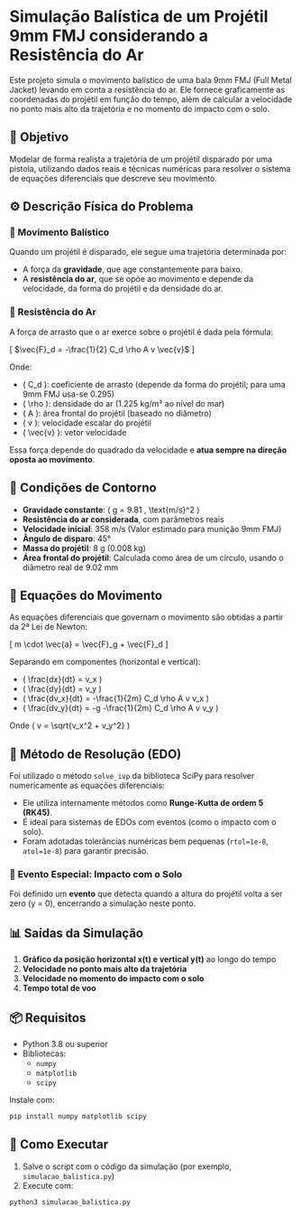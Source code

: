 # Simulação Balística de um Projétil 9mm FMJ considerando a Resistência do Ar

Este projeto simula o movimento balístico de uma bala 9mm FMJ (Full Metal Jacket) levando em conta a resistência do ar. Ele fornece graficamente as coordenadas do projétil em função do tempo, além de calcular a velocidade no ponto mais alto da trajetória e no momento do impacto com o solo.


## 🎯 Objetivo

Modelar de forma realista a trajetória de um projétil disparado por uma pistola, utilizando dados reais e técnicas numéricas para resolver o sistema de equações diferenciais que descreve seu movimento.


## ⚙️ Descrição Física do Problema

### 🔸 Movimento Balístico

Quando um projétil é disparado, ele segue uma trajetória determinada por:

- A força da **gravidade**, que age constantemente para baixo.
- A **resistência do ar**, que se opõe ao movimento e depende da velocidade, da forma do projétil e da densidade do ar.

### 🔸 Resistência do Ar

A força de arrasto que o ar exerce sobre o projétil é dada pela fórmula:

\[
$\vec{F}_d = -\frac{1}{2} C_d \rho A v \vec{v}$
\]

Onde:

- \( C_d \): coeficiente de arrasto (depende da forma do projétil; para uma 9mm FMJ usa-se 0.295)
- \( \rho \): densidade do ar (1.225 kg/m³ ao nível do mar)
- \( A \): área frontal do projétil (baseado no diâmetro)
- \( v \): velocidade escalar do projétil
- \( \vec{v} \): vetor velocidade

Essa força depende do quadrado da velocidade e **atua sempre na direção oposta ao movimento**.


## 📌 Condições de Contorno

- **Gravidade constante**: \( g = 9.81 \, \text{m/s}^2 \)
- **Resistência do ar considerada**, com parâmetros reais
- **Velocidade inicial**: 358 m/s (Valor estimado para munição 9mm FMJ)
- **Ângulo de disparo**: 45°
- **Massa do projétil**: 8 g (0.008 kg)
- **Área frontal do projétil**: Calculada como área de um círculo, usando o diâmetro real de 9.02 mm


## 🧮 Equações do Movimento

As equações diferenciais que governam o movimento são obtidas a partir da 2ª Lei de Newton:

\[
m \cdot \vec{a} = \vec{F}_g + \vec{F}_d
\]

Separando em componentes (horizontal e vertical):

- \( \frac{dx}{dt} = v_x \)
- \( \frac{dy}{dt} = v_y \)
- \( \frac{dv_x}{dt} = -\frac{1}{2m} C_d \rho A v v_x \)
- \( \frac{dv_y}{dt} = -g -\frac{1}{2m} C_d \rho A v v_y \)

Onde \( v = \sqrt{v_x^2 + v_y^2} \)


## 🧩 Método de Resolução (EDO)

Foi utilizado o método `solve_ivp` da biblioteca SciPy para resolver numericamente as equações diferenciais:

- Ele utiliza internamente métodos como **Runge-Kutta de ordem 5 (RK45)**.
- É ideal para sistemas de EDOs com eventos (como o impacto com o solo).
- Foram adotadas tolerâncias numéricas bem pequenas (`rtol=1e-8`, `atol=1e-8`) para garantir precisão.

### 🛑 Evento Especial: Impacto com o Solo

Foi definido um **evento** que detecta quando a altura do projétil volta a ser zero (y = 0), encerrando a simulação neste ponto.


## 📊 Saídas da Simulação

1. **Gráfico da posição horizontal x(t) e vertical y(t)** ao longo do tempo
2. **Velocidade no ponto mais alto da trajetória**
3. **Velocidade no momento do impacto com o solo**
4. **Tempo total de voo**


## 📦 Requisitos

- Python 3.8 ou superior
- Bibliotecas:
  - `numpy`
  - `matplotlib`
  - `scipy`

Instale com:

```bash
pip install numpy matplotlib scipy
```


## 🚀 Como Executar

1. Salve o script com o código da simulação (por exemplo, `simulacao_balistica.py`)
2. Execute com:

```bash
python3 simulacao_balistica.py
```

